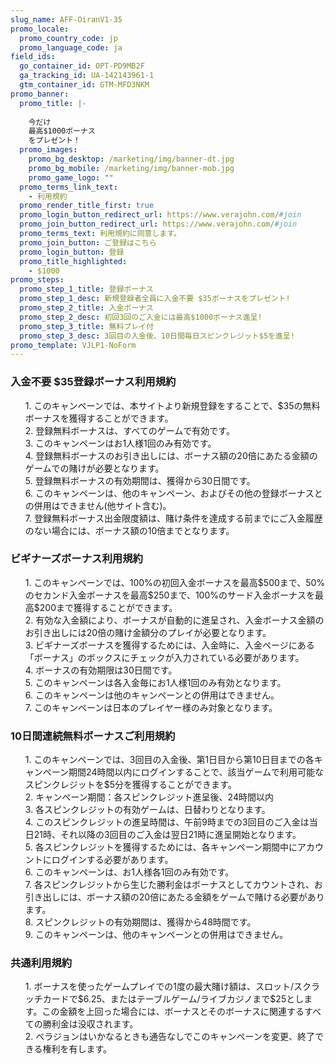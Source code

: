 ```yaml
---
slug_name: AFF-OiranV1-35
promo_locale:
  promo_country_code: jp
  promo_language_code: ja
field_ids:
  go_container_id: OPT-PD9MB2F
  ga_tracking_id: UA-142143961-1
  gtm_container_id: GTM-MFD3NKM
promo_banner:
  promo_title: |-
    
    今だけ
    最高$1000ボーナス
    をプレゼント！
  promo_images:
    promo_bg_desktop: /marketing/img/banner-dt.jpg
    promo_bg_mobile: /marketing/img/banner-mob.jpg
    promo_game_logo: ""
  promo_terms_link_text:
    - 利用規約
  promo_render_title_first: true
  promo_login_button_redirect_url: https://www.verajohn.com/#join
  promo_join_button_redirect_url: https://www.verajohn.com/#join
  promo_terms_text: 利用規約に同意します。
  promo_join_button: ご登録はこちら
  promo_login_button: 登録
  promo_title_highlighted:
    - $1000
promo_steps:
  promo_step_1_title: 登録ボーナス
  promo_step_1_desc: 新規登録者全員に入金不要 $35ボーナスをプレゼント!
  promo_step_2_title: 入金ボーナス
  promo_step_2_desc: 初回3回のご入金には最高$1000ボーナス進呈!
  promo_step_3_title: 無料プレイ付
  promo_step_3_desc: 3回目の入金後、10日間毎日スピンクレジット$5を進呈!
promo_template: VJLP1-NoForm
---
```

<h3 class="text-left">入金不要 $35登録ボーナス利用規約</h3> <ul class="terms-ul">
<p>1. このキャンペーンでは、本サイトより新規登録をすることで、$35の無料ボーナスを獲得することができます。<br>
2. 登録無料ボーナスは、すべてのゲームで有効です。<br>
3. このキャンペーンはお1人様1回のみ有効です。<br>
4. 登録無料ボーナスのお引き出しには、ボーナス額の20倍にあたる金額のゲームでの賭けが必要となります。<br>
5. 登録無料ボーナスの有効期間は、獲得から30日間です。<br>
6. このキャンペーンは、他のキャンペーン、およびその他の登録ボーナスとの併用はできません(他サイト含む)。<br>
7. 登録無料ボーナス出金限度額は、賭け条件を達成する前までにご入金履歴のない場合には、ボーナス額の10倍までとなります。<br></p> </ul>
<h3 class="text-left">ビギナーズボーナス利用規約</h3> <ul class="terms-ul">
<p>1. このキャンペーンでは、100%の初回入金ボーナスを最高$500まで、50%のセカンド入金ボーナスを最高$250まで、100%のサード入金ボーナスを最高$200まで獲得することができます。<br>
2. 有効な入金額により、ボーナスが自動的に進呈され、入金ボーナス金額のお引き出しには20倍の賭け金額分のプレイが必要となります。<br>
3. ビギナーズボーナスを獲得するためには、入金時に、入金ページにある「ボーナス」のボックスにチェックが入力されている必要があります。<br>
4. ボーナスの有効期限は30日間です。<br>
5. このキャンペーンは各入金毎にお1人様1回のみ有効となります。<br>
6. このキャンペーンは他のキャンペーンとの併用はできません。<br>
7. このキャンペーンは日本のプレイヤー様のみ対象となります。<br></ul>
<h3 class="text-left">10日間連続無料ボーナスご利用規約</h3> <ul class="terms-ul"> <p>
<p>1. このキャンペーンでは、3回目の入金後、第1日目から第10日目までの各キャンペーン期間24時間以内にログインすることで、該当ゲームで利用可能なスピンクレジットを$5分を獲得することができます。<br>
2. キャンペーン期間：各スピンクレジット進呈後、24時間以内<br>
3. 各スピンクレジットの有効ゲームは、日替わりとなります。<br>
4. このスピンクレジットの進呈時間は、午前9時までの3回目のご入金は当日21時、それ以降の3回目のご入金は翌日21時に進呈開始となります。<br>
5. 各スピンクレジットを獲得するためには、各キャンペーン期間中にアカウントにログインする必要があります。<br>
6. このキャンペーンは、お1人様各1回のみ有効です。<br>
7. 各スピンクレジットから生じた勝利金はボーナスとしてカウントされ、お引き出しには、ボーナス額の20倍にあたる金額をゲームで賭ける必要があります。<br>
8. スピンクレジットの有効期間は、獲得から48時間です。<br>
9. このキャンペーンは、他のキャンペーンとの併用はできません。<br></ul>
<h3 class="text-left">共通利用規約</h3> <ul class="terms-ul">
<p>1. ボーナスを使ったゲームプレイでの1度の最大賭け額は、スロット/スクラッチカードで$6.25、またはテーブルゲーム/ライブカジノまで$25とします。この金額を上回った場合には、ボーナスとそのボーナスに関連するすべての勝利金は没収されます。<br>
2. ベラジョンはいかなるときも通告なしでこのキャンペーンを変更、終了できる権利を有します。<br>